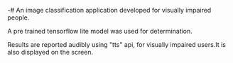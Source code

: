 -# An image classification application developed for visually impaired people.

A pre trained tensorflow lite model was used for determination.

Results are reported audibly using "tts" api, for visually impaired users.It is also displayed on the screen.
